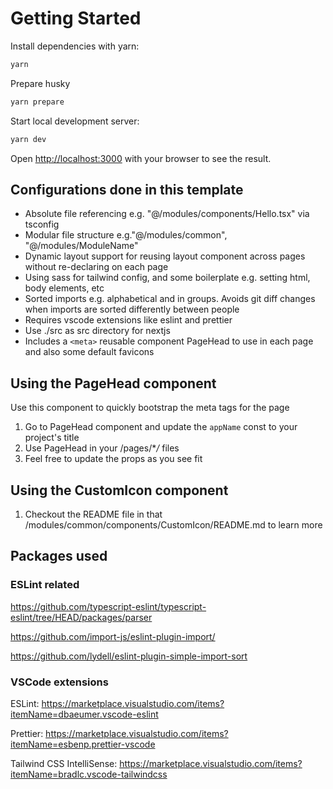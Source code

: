 # Getting Started

Install dependencies with yarn:

```bash
yarn
```

Prepare husky

```bash
yarn prepare
```

Start local development server:

```bash
yarn dev
```

Open [http://localhost:3000](http://localhost:3000) with your browser to see the result.

## Configurations done in this template

- Absolute file referencing e.g. "@/modules/components/Hello.tsx" via tsconfig
- Modular file structure e.g."@/modules/common", "@/modules/ModuleName"
- Dynamic layout support for reusing layout component across pages without re-declaring on each page
- Using sass for tailwind config, and some boilerplate e.g. setting html, body elements, etc
- Sorted imports e.g. alphabetical and in groups. Avoids git diff changes when imports are sorted differently between people
- Requires vscode extensions like eslint and prettier
- Use ./src as src directory for nextjs
- Includes a `<meta>` reusable component PageHead to use in each page and also some default favicons

## Using the PageHead component

Use this component to quickly bootstrap the meta tags for the page

1. Go to PageHead component and update the `appName` const to your project's title
2. Use PageHead in your /pages/\*_/_ files
3. Feel free to update the props as you see fit

## Using the CustomIcon component

1. Checkout the README file in that /modules/common/components/CustomIcon/README.md to learn more

## Packages used

### ESLint related

<https://github.com/typescript-eslint/typescript-eslint/tree/HEAD/packages/parser>

<https://github.com/import-js/eslint-plugin-import/>

<https://github.com/lydell/eslint-plugin-simple-import-sort>

### VSCode extensions

ESLint: <https://marketplace.visualstudio.com/items?itemName=dbaeumer.vscode-eslint>

Prettier: <https://marketplace.visualstudio.com/items?itemName=esbenp.prettier-vscode>

Tailwind CSS IntelliSense: <https://marketplace.visualstudio.com/items?itemName=bradlc.vscode-tailwindcss>
